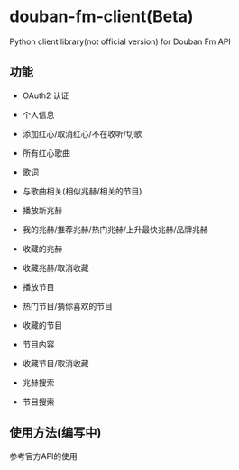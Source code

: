 # douban-fm-client(Beta)
Python client library(not official version) for Douban Fm API

## 功能
* OAuth2 认证
* 个人信息
* 添加红心/取消红心/不在收听/切歌
* 所有红心歌曲
* 歌词
* 与歌曲相关(相似兆赫/相关的节目)

* 播放新兆赫
* 我的兆赫/推荐兆赫/热门兆赫/上升最快兆赫/品牌兆赫
* 收藏的兆赫
* 收藏兆赫/取消收藏

* 播放节目
* 热门节目/猜你喜欢的节目
* 收藏的节目
* 节目内容
* 收藏节目/取消收藏

* 兆赫搜索
* 节目搜索

## 使用方法(编写中)
参考官方API的使用